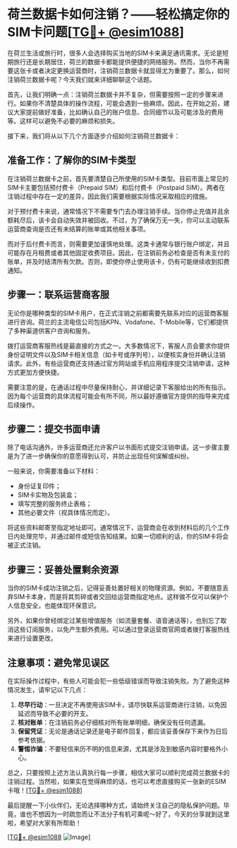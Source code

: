 # 荷兰数据卡如何注销？——轻松搞定你的SIM卡问题[[TG💪+ @esim1088](https://t.me/s/esim1088)]

在荷兰生活或旅行时，很多人会选择购买当地的SIM卡来满足通讯需求。无论是短期旅行还是长期居住，荷兰的数据卡都能提供便捷的网络服务。然而，当你不再需要这张卡或者决定更换运营商时，注销荷兰数据卡就显得尤为重要了。那么，如何注销荷兰数据卡呢？今天我们就来详细聊聊这个话题。

首先，让我们明确一点：注销荷兰数据卡并不复杂，但需要按照一定的步骤来进行。如果你不清楚具体的操作流程，可能会遇到一些麻烦。因此，在开始之前，建议大家提前做好准备，比如确认自己的账户信息、合同细节以及可能涉及的费用等。这样可以避免不必要的麻烦和损失。

接下来，我们将从以下几个方面逐步介绍如何注销荷兰数据卡：

## 准备工作：了解你的SIM卡类型

在注销荷兰数据卡之前，首先要清楚自己所使用的SIM卡类型。目前市面上常见的SIM卡主要包括预付费卡（Prepaid SIM）和后付费卡（Postpaid SIM）。两者在注销过程中存在一定的差异，因此我们需要根据实际情况采取相应的措施。

对于预付费卡来说，通常情况下不需要专门去办理注销手续。当你停止充值并且余额耗尽后，该卡会自动失效并被回收。不过，为了确保万无一失，你可以主动联系运营商查询是否还有未结算的账单或其他相关事项。

而对于后付费卡而言，则需要更加谨慎地处理。这类卡通常与银行账户绑定，并且可能存在月租费或者其他固定收费项目。因此，在注销前务必检查是否有未支付的账单，并及时结清所有欠款。否则，即使你停止使用该卡，仍有可能继续收到扣费通知。

## 步骤一：联系运营商客服

无论你是哪种类型的SIM卡用户，在正式注销之前都需要先联系对应的运营商客服进行咨询。荷兰的主流电信公司包括KPN、Vodafone、T-Mobile等，它们都提供了多种渠道供客户咨询和服务。

拨打运营商客服热线是最直接的方式之一。大多数情况下，客服人员会要求你提供身份证明文件以及SIM卡相关信息（如卡号或序列号），以便核实身份并确认注销请求。此外，有些运营商还支持通过官方网站或手机应用程序提交注销申请，这种方式更加方便快捷。

需要注意的是，在通话过程中尽量保持耐心，并详细记录下客服给出的所有指示。因为每个运营商的具体流程可能会有所不同，所以最好遵循官方提供的指导来完成后续操作。

## 步骤二：提交书面申请

除了电话沟通外，许多运营商还允许客户以书面形式提交注销申请。这一步骤主要是为了进一步确保你的意愿得到认可，并防止出现任何误解或纠纷。

一般来说，你需要准备以下材料：
- 身份证复印件；
- SIM卡实物及包装盒；
- 填写完整的服务终止表格；
- 其他必要文件（视具体情况而定）。

将这些资料邮寄至指定地址即可。通常情况下，运营商会在收到材料后的几个工作日内处理完毕，并通过邮件或短信告知结果。如果一切顺利的话，你的SIM卡将会被正式注销。

## 步骤三：妥善处置剩余资源

当你的SIM卡成功注销之后，记得妥善处置好相关的物理资源。例如，不要随意丢弃SIM卡本身，而是将其剪碎或者交回给运营商指定地点。这样做不仅可以保护个人信息安全，也能体现环保意识。

另外，如果你曾经绑定过某些增值服务（如流量套餐、语音通话等），也别忘了取消这些订阅服务，以免产生额外费用。可以通过登录运营商官网或者拨打客服热线来进行设置更改。

## 注意事项：避免常见误区

在实际操作过程中，有些人可能会犯一些低级错误而导致注销失败。为了避免这种情况发生，请牢记以下几点：

1. **尽早行动**：一旦决定不再使用该SIM卡，请尽快联系运营商进行注销，以免因延迟而导致不必要的开支。
2. **核对账单**：在注销前务必仔细核对所有账单明细，确保没有任何遗漏。
3. **保留凭证**：无论是通话记录还是电子邮件回复，都应该妥善保存下来作为日后参考依据。
4. **警惕诈骗**：不要轻信来历不明的信息来源，尤其是涉及到敏感内容时要格外小心。

总之，只要按照上述方法认真执行每一步骤，相信大家可以顺利完成荷兰数据卡的注销过程。当然啦，如果实在觉得麻烦的话，也可以考虑直接购买一张新的ESIM卡哦！[[TG💪+ @esim1088](https://t.me/s/esim1088)]

最后提醒一下小伙伴们，无论选择哪种方式，请始终关注自己的隐私保护问题。毕竟，谁也不想因为一时疏忽而让不法分子有机可乘呢～好了，今天的分享就到这里啦，希望对大家有所帮助！

[[TG💪+ @esim1088](https://t.me/s/esim1088) ![Image](https://i.postimg.cc/4NQfJmqS/Snipaste-2025-05-13-00-14-12.png)]